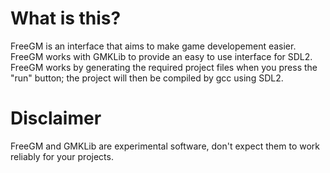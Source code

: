 # What is this?
FreeGM is an interface that aims to make game developement easier.
FreeGM works with GMKLib to provide an easy to use interface for SDL2.
FreeGM works by generating the required project files when you press
the "run" button; the project will then be compiled by gcc using SDL2.

# Disclaimer
FreeGM and GMKLib are experimental software, don't expect them to
work reliably for your projects.
